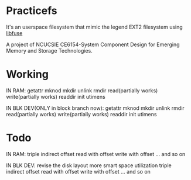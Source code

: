 # Practicefs

It's an userspace filesystem that mimic the legend EXT2 filesystem using [libfuse](https://github.com/libfuse/libfuse)

A project of NCUCSIE CE6154-System Component Design for Emerging Memory and Storage Technologies.

# Working
IN RAM:
getattr
mknod
mkdir
unlink
rmdir
read(partially works)
write(partially works)
readdir
init
utimens

IN BLK DEV(ONLY in block branch now):
getattr
mknod
mkdir
unlink
rmdir
read(partially works)
write(partially works)
readdir
init
utimens

# Todo
IN RAM:
triple indirect offset
read with offset
write with offset
... and so on

IN BLK DEV:
revise the disk layout
more smart space utilization
triple indirect offset
read with offset
write with offset
... and so on
